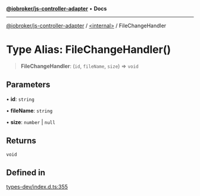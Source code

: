 [**@iobroker/js-controller-adapter**](../../README.md) • **Docs**

***

[@iobroker/js-controller-adapter](../../globals.md) / [\<internal\>](../README.md) / FileChangeHandler

# Type Alias: FileChangeHandler()

> **FileChangeHandler**: (`id`, `fileName`, `size`) => `void`

## Parameters

• **id**: `string`

• **fileName**: `string`

• **size**: `number` \| `null`

## Returns

`void`

## Defined in

[types-dev/index.d.ts:355](https://github.com/ioBroker/ioBroker.js-controller/blob/1e3f92f91943b544535e021f5e14acf9ed5c82e5/packages/types-dev/index.d.ts#L355)
